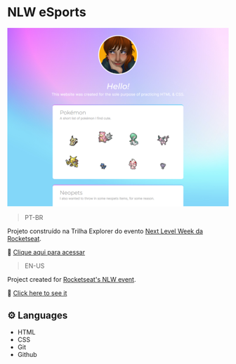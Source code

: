 # NLW eSports

![preview](./.github/preview.png)

>PT-BR

Projeto construído na Trilha Explorer do evento [Next Level Week da Rocketseat](https://app.rocketseat.com.br/event/nlw-09/).

🔗 [Clique aqui para acessar](https://mariak-fla.github.io/NLW-eSports/)

>EN-US

Project created for [Rocketseat's NLW event](https://app.rocketseat.com.br/event/nlw-09/).

🔗 [Click here to see it](https://mariak-fla.github.io/NLW-eSports/)

## ⚙️ Languages

- HTML
- CSS
- Git
- Github